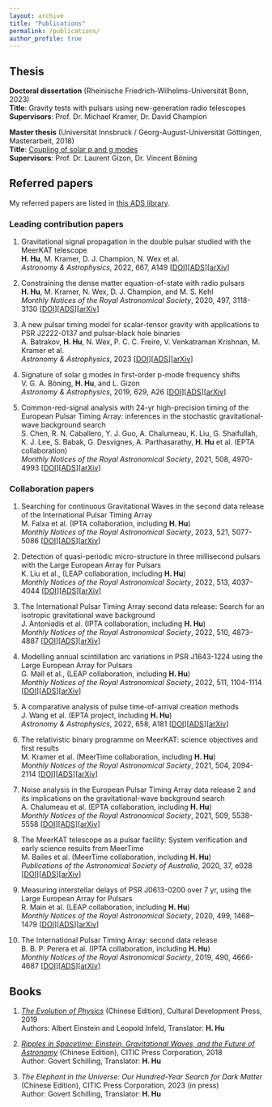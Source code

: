 ```yaml
---
layout: archive
title: "Publications"
permalink: /publications/
author_profile: true
---
```


Thesis
------
<b>Doctoral dissertation</b> (Rheinische Friedrich-Wilhelms-Universität Bonn, 2023)\
<b>Title</b>: Gravity tests with pulsars using new-generation radio telescopes\
<b>Supervisors</b>: Prof. Dr. Michael Kramer, Dr. David Champion

<b>Master thesis</b> (Universität Innsbruck / Georg-August-Universität Göttingen, Masterarbeit, 2018)\
<b>Title</b>: [Coupling of solar p and g modes](https://diglib.uibk.ac.at/ulbtirolhs/content/titleinfo/2833765)\
<b>Supervisors</b>: Prof. Dr. Laurent Gizon, Dr. Vincent Böning

Referred papers
------
My referred papers are listed in [this ADS library](https://ui.adsabs.harvard.edu/user/libraries/F-uwfqs5SweTjz3cFKtoSg).
### Leading contribution papers
1. Gravitational signal propagation in the double pulsar studied with the MeerKAT telescope\
   **H. Hu**, M. Kramer, D. J. Champion, N. Wex et al.\
   *Astronomy & Astrophysics*, 2022, 667, A149 [[DOI](https://doi.org/10.1051/0004-6361/202244825)][[ADS](https://ui.adsabs.harvard.edu/abs/2022A%26A...667A.149H/abstract)][[arXiv](https://arxiv.org/abs/2209.11798)]

2. Constraining the dense matter equation-of-state with radio pulsars\
   **H. Hu**, M. Kramer, N. Wex, D. J. Champion, and M. S. Kehl\
   *Monthly Notices of the Royal Astronomical Society*, 2020, 497, 3118-3130 [[DOI](https://doi.org/10.1093/mnras/staa2107)][[ADS](https://ui.adsabs.harvard.edu/abs/2020MNRAS.497.3118H/abstract)][[arXiv](https://arxiv.org/abs/2007.07725)]

3. A new pulsar timing model for scalar-tensor gravity with applications to PSR J2222-0137 and pulsar-black hole binaries\
   A. Batrakov, **H. Hu**, N. Wex, P. C. C. Freire, V. Venkatraman Krishnan, M. Kramer et al.\
   *Astronomy & Astrophysics*, 2023 [[DOI](https://doi.org/10.1051/0004-6361/202245246)][[ADS](https://ui.adsabs.harvard.edu/abs/2023arXiv230303824B/abstract)][[arXiv](https://arxiv.org/abs/2303.03824)]

4. Signature of solar g modes in first-order p-mode frequency shifts\
   V. G. A. Böning, **H. Hu**, and L. Gizon\
   *Astronomy & Astrophysics*, 2019, 629, A26 [[DOI](https://doi.org/10.1051/0004-6361/201935434)][[ADS](https://ui.adsabs.harvard.edu/abs/2019A%26A...629A..26B/abstract)][[arXiv](https://arxiv.org/abs/1907.02379)] 

5. Common-red-signal analysis with 24-yr high-precision timing of the European Pulsar Timing Array: inferences in the stochastic gravitational-wave background search\
   S. Chen, R. N. Caballero, Y. J. Guo, A. Chalumeau, K. Liu, G. Shaifullah, K. J. Lee, S. Babak, G. Desvignes, A. Parthasarathy, **H. Hu** et al. (EPTA collaboration)\
   *Monthly Notices of the Royal Astronomical Society*, 2021, 508, 4970-4993 [[DOI](https://doi.org/10.1093/mnras/stab2833)][[ADS](https://ui.adsabs.harvard.edu/abs/2021MNRAS.508.4970C/abstract)][[arXiv](https://arxiv.org/abs/2110.13184)]

### Collaboration papers
1.  Searching for continuous Gravitational Waves in the second data release of the International Pulsar Timing Array\
    M. Falxa et al. (IPTA collaboration, including **H. Hu**)\
    *Monthly Notices of the Royal Astronomical Society*, 2023, 521, 5077-5086 [[DOI](https://doi.org/10.1093/mnras/stad812)][[ADS](https://ui.adsabs.harvard.edu/abs/2023MNRAS.521.5077F/abstract)][[arXiv](https://arxiv.org/abs/2303.10767)]

2.  Detection of quasi-periodic micro-structure in three millisecond pulsars with the Large European Array for Pulsars\
    K. Liu et al., (LEAP collaboration, including **H. Hu**)\
    *Monthly Notices of the Royal Astronomical Society*, 2022, 513, 4037-4044 [[DOI](https://doi.org/10.1093/mnras/stac1082)][[ADS](https://ui.adsabs.harvard.edu/abs/2022MNRAS.513.4037L/abstract)][[arXiv](https://arxiv.org/abs/2206.10045)]

3.  The International Pulsar Timing Array second data release: Search for an isotropic gravitational wave background\
    J. Antoniadis et al. (IPTA collaboration, including **H. Hu**)\
    *Monthly Notices of the Royal Astronomical Society*, 2022, 510, 4873–4887 [[DOI](https://doi.org/10.1093/mnras/stab3418)][[ADS](https://ui.adsabs.harvard.edu/abs/2022MNRAS.510.4873A/abstract)][[arXiv](https://arxiv.org/abs/2201.03980)]
   
4.  Modelling annual scintillation arc variations in PSR J1643-1224 using the Large European Array for Pulsars\
    G. Mall et al., (LEAP collaboration, including **H. Hu**)\
    *Monthly Notices of the Royal Astronomical Society*, 2022, 511, 1104-1114 [[DOI](https://doi.org/10.1093/mnras/stac096)][[ADS](https://ui.adsabs.harvard.edu/abs/2022MNRAS.511.1104M/abstract)][[arXiv](https://arxiv.org/abs/2201.04245)]

5.  A comparative analysis of pulse time-of-arrival creation methods\
    J. Wang et al. (EPTA project, including **H. Hu**)\
    *Astronomy & Astrophysics*, 2022, 658, A181 [[DOI](https://doi.org/10.1051/0004-6361/202141121)][[ADS](https://ui.adsabs.harvard.edu/abs/2022A%26A...658A.181W/abstract)][[arXiv](https://arxiv.org/abs/2111.13482)]

6.  The relativistic binary programme on MeerKAT: science objectives and first results\
    M. Kramer et al. (MeerTime collaboration, including **H. Hu**)\
    *Monthly Notices of the Royal Astronomical Society*, 2021, 504, 2094-2114 [[DOI](https://doi.org/10.1093/mnras/stab375)][[ADS](https://ui.adsabs.harvard.edu/abs/2021MNRAS.504.2094K/abstract)][[arXiv](https://arxiv.org/abs/2102.05160)]

7.  Noise analysis in the European Pulsar Timing Array data release 2 and its implications on the gravitational-wave background search\
    A. Chalumeau et al. (EPTA collaboration, including **H. Hu**)\
    *Monthly Notices of the Royal Astronomical Society*, 2021, 509, 5538-5558 [[DOI](https://doi.org/10.1093/mnras/stab3283)][[ADS](https://ui.adsabs.harvard.edu/abs/2022MNRAS.509.5538C/abstract)][[arXiv](https://arxiv.org/abs/2111.05186)] 

8.  The MeerKAT telescope as a pulsar facility: System verification and early science results from MeerTime\
    M. Bailes et al. (MeerTime collaboration, including **H. Hu**)\
    *Publications of the Astronomical Society of Australia*, 2020, 37, e028 [[DOI](https://doi.org/10.1017/pasa.2020.19)][[ADS](https://ui.adsabs.harvard.edu/abs/2020PASA...37...28B/abstract)][[arXiv](https://arxiv.org/abs/2005.14366)]  

9.  Measuring interstellar delays of PSR J0613-0200 over 7 yr, using the Large European Array for Pulsars\
    R. Main et al. (LEAP collaboration, including **H. Hu**)\
    *Monthly Notices of the Royal Astronomical Society*, 2020, 499, 1468–1479 [[DOI](https://doi.org/10.1093/mnras/staa2955)][[ADS](https://ui.adsabs.harvard.edu/abs/2020MNRAS.499.1468M/abstract)][[arXiv](https://arxiv.org/abs/2009.10707)]

10. The International Pulsar Timing Array: second data release\
    B. B. P. Perera et al. (IPTA collaboration, including **H. Hu**)\
    *Monthly Notices of the Royal Astronomical Society*, 2019, 490, 4666-4687 [[DOI](https://doi.org/10.1093/mnras/stz2857)][[ADS](https://ui.adsabs.harvard.edu/abs/2019MNRAS.490.4666P/abstract)][[arXiv](https://arxiv.org/abs/1909.04534)]  

Books
------
1. *[The Evolution of Physics](https://isbnsearch.org/isbn/9787514227185)* (Chinese Edition), Cultural Development Press, 2019\
   Authors: Albert Einstein and Leopold Infeld, Translator: **H. Hu**
   
2. *[Ripples in Spacetime: Einstein, Gravitational Waves, and the Future of Astronomy](https://isbnsearch.org/isbn/9787508690629)*
(Chinese Edition), CITIC Press Corporation, 2018\
   Author: Govert Schilling, Translator: **H. Hu**

3. *The Elephant in the Universe: Our Hundred-Year Search for Dark Matter* (Chinese
Edition), CITIC Press Corporation, 2023 (in press)\
   Author: Govert Schilling, Translator: **H. Hu**
